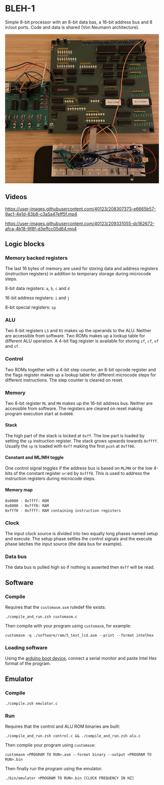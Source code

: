 # BLEH-1

Simple 8-bit processor with an 8-bit data bas, a 16-bit address bus and 8 in/out ports. Code and data is shared (Von Neumann architecture).

![BLEH-1](./media/BLEH-1.jpg?raw=true "BLEH-1")

## Videos

https://user-images.githubusercontent.com/40123/208307373-e6665b57-9ac1-4e1d-83b8-c3a5a47eff5f.mp4

https://user-images.githubusercontent.com/40123/209331055-dc162672-afca-4b18-9f8f-d3effcc05d64.mp4

## Logic blocks

### Memory backed registers

The last 16 bytes of memory are used for storing data and address registers (instruction registers) in addition to temporary storage during microcode steps.

8-bit data registers: `a`, `b`, `c` and `d`

16-bit address registers: `i` and `j`

8-bit special registers: `sp`

### ALU

Two 8-bit registers `LS` and `RS` makes up the operands to the ALU. Neither are accessible from software. Two ROMs makes up a lookup table for different ALU operation. A 4-bit flag register is available for storing `zf`, `cf`, `of` and `sf`.

### Control

Two ROMs together with a 4-bit step counter, an 8-bit opcode register and the flags register makes up a lookup table for different microcode steps for different instructions. The step counter is cleared on reset.

### Memory

Two 8-bit register `ML` and `MH` makes up the 16-bit address bus. Neither are accessible from software. The registers are cleared on reset making program execution start at `0x0000`.

#### Stack

The high part of the stack is locked at `0xff`. The low part is loaded by setting the `sp` instruction register. The stack grows upwards towards `0xffff`. Usually the `sp` is loaded with `0xff` making the first `push` at `0xff00`.

#### Constant and ML/MH toggle

One control signal toggles if the address bus is based on `ML`/`MH` or the low 4-bits of the constant register `or`:ed by `0xfff0`. This is used to address the instruction registers during microcode steps.

#### Memory map

    0x0000 - 0x7fff: ROM
    0x8000 - 0xfff0: RAM
    0xfff0 - 0xffff: RAM containing instruction registers

### Clock

The input clock source is divided into two equally long phases named setup and execute. The setup phase settles the control signals and the execute phase latches the input source (the data bus for example).

### Data bus

The data bus is pulled high so if nothing is asserted then `0xff` will be read.

## Software

### Compile

Requires that the `customasm.asm` ruledef file exists:

    ./compile_and_run.zsh customasm.c

Then compile with your program using `customasm`, for example:

    customasm -q ./software/ram/5_test_lcd.asm --print --format intelhex

### Loading software

Using the [arduino boot device](./arduino/BootDeviceSketch/BootDeviceSketch.ino), connect a serial monitor and paste Intel Hex format of the program.

## Emulator

### Compile

    ./compile.zsh emulator.c

### Run

Requires that the control and ALU ROM binaries are built:

    ./compile_and_run.zsh control.c && ./compile_and_run.zsh alu.c

Then compile your program using `customasm`:

    customasm <PROGRAM TO RUN>.asm --format binary --output <PROGRAM TO RUN>.bin

Then finally run the program using the emulator:

    ./bin/emulator <PROGRAM TO RUN>.bin [CLOCK FREQUENCY IN HZ]
